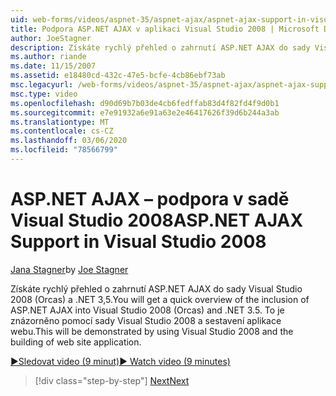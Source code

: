 ```yaml
---
uid: web-forms/videos/aspnet-35/aspnet-ajax/aspnet-ajax-support-in-visual-studio-2008
title: Podpora ASP.NET AJAX v aplikaci Visual Studio 2008 | Microsoft Docs
author: JoeStagner
description: Získáte rychlý přehled o zahrnutí ASP.NET AJAX do sady Visual Studio 2008 (Orcas) a .NET 3,5. To se projeví v aplikaci Visual Studio...
ms.author: riande
ms.date: 11/15/2007
ms.assetid: e18480cd-432c-47e5-bcfe-4cb86ebf73ab
msc.legacyurl: /web-forms/videos/aspnet-35/aspnet-ajax/aspnet-ajax-support-in-visual-studio-2008
msc.type: video
ms.openlocfilehash: d90d69b7b03de4cb6fedffab83d4f82fd4f9d0b1
ms.sourcegitcommit: e7e91932a6e91a63e2e46417626f39d6b244a3ab
ms.translationtype: MT
ms.contentlocale: cs-CZ
ms.lasthandoff: 03/06/2020
ms.locfileid: "78566799"
---
```

# <a name="aspnet-ajax-support-in-visual-studio-2008"></a><span data-ttu-id="2d34a-104">ASP.NET AJAX – podpora v sadě Visual Studio 2008</span><span class="sxs-lookup"><span data-stu-id="2d34a-104">ASP.NET AJAX Support in Visual Studio 2008</span></span>

<span data-ttu-id="2d34a-105">[Jana Stagner](https://github.com/JoeStagner)</span><span class="sxs-lookup"><span data-stu-id="2d34a-105">by [Joe Stagner](https://github.com/JoeStagner)</span></span>

<span data-ttu-id="2d34a-106">Získáte rychlý přehled o zahrnutí ASP.NET AJAX do sady Visual Studio 2008 (Orcas) a .NET 3,5.</span><span class="sxs-lookup"><span data-stu-id="2d34a-106">You will get a quick overview of the inclusion of ASP.NET AJAX into Visual Studio 2008 (Orcas) and .NET 3.5.</span></span> <span data-ttu-id="2d34a-107">To je znázorněno pomocí sady Visual Studio 2008 a sestavení aplikace webu.</span><span class="sxs-lookup"><span data-stu-id="2d34a-107">This will be demonstrated by using Visual Studio 2008 and the building of web site application.</span></span>

[<span data-ttu-id="2d34a-108">&#9654;Sledovat video (9 minut)</span><span class="sxs-lookup"><span data-stu-id="2d34a-108">&#9654; Watch video (9 minutes)</span></span>](https://channel9.msdn.com/Blogs/ASP-NET-Site-Videos/aspnet-ajax-support-in-visual-studio-2008)

> [!div class="step-by-step"]
> [<span data-ttu-id="2d34a-109">Next</span><span class="sxs-lookup"><span data-stu-id="2d34a-109">Next</span></span>](adding-ajax-functionality-to-an-existing-aspnet-page.md)

